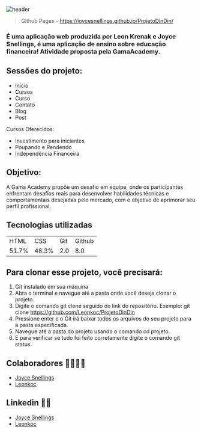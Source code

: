 ![header](https://user-images.githubusercontent.com/64026100/213587979-4301054f-744a-4226-8f64-dc9618386ebc.png)

> Github Pages - https://joycesnellings.github.io/ProjetoDinDin/

### É uma aplicação web produzida por Leon Krenak e Joyce Snellings, é uma aplicação de ensino sobre educação financeira! Atividade proposta pela GamaAcademy.

## Sessões do projeto:

+ Início
+ Cursos
+ Curso
+ Contato
+ Blog
+ Post

Cursos Oferecidos:

+ Investimento para iniciantes
+ Poupando e Rendendo
+ Independência Financeira

## Objetivo:

A Gama Academy propõe um desafio em equipe, onde os participantes enfrentam desafios reais para desenvolver habilidades técnicas e comportamentais desejadas pelo mercado, com o objetivo de aprimorar seu perfil profissional.

## Tecnologias utilizadas

<table>
  <tr>
    <td>HTML</td>
    <td>CSS</td>
    <td>Git</td>
    <td>Github</td>
  </tr>
  <tr>
    <td>51.7%</td>
    <td>48.3%</td>
    <td>2.0</td>
    <td>8.0</td>
  </tr>
</table>

## Para clonar esse projeto, você precisará:

1) Git instalado em sua máquina
2) Abra o terminal e navegue até a pasta onde você deseja clonar o projeto.
3) Digite o comando git clone seguido do link do repositório. Exemplo: git clone https://github.com/Leonkoc/ProjetoDinDin
4) Pressione enter e o Git irá baixar todos os arquivos do seu projeto para a pasta especificada.
5) Navegue até a pasta do projeto usando o comando cd projeto.
6) E para verificar se tudo foi feito corretamente digite o comando git status.

## Colaboradores 👨‍💻👩‍💻

+ [Joyce Snellings](https://github.com/joycesnellings)
+ [Leonkoc](https://github.com/Leonkoc)

## Linkedin 🧑‍💻
+ [Joyce Snellings](https://www.linkedin.com/in/joyce-snellings/)
+ [Leonkoc](https://www.linkedin.com/in/leon-ortega-cerqueira-frontend/)

